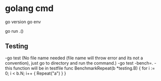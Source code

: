 # golang cmd
go version
go env

go run .()

## Testing
-go test (No file name needed (file name will throw error and its not a convention), just go to directory and run the command.)
-go test -bench=. 
    -this function will be in testfile
    func BenchmarkRepeat(b *testing.B) {
        for i := 0; i < b.N; i++ {
            Repeat("a")
        }
    }

